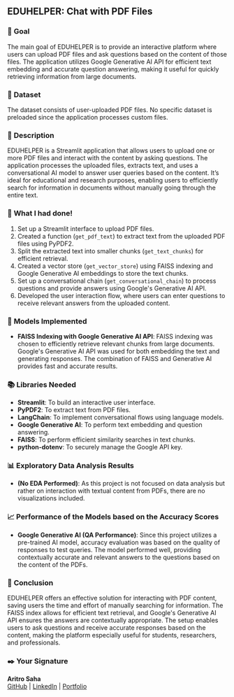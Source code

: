 ## **EDUHELPER: Chat with PDF Files**

### 🎯 **Goal**
The main goal of EDUHELPER is to provide an interactive platform where users can upload PDF files and ask questions based on the content of those files. The application utilizes Google Generative AI API for efficient text embedding and accurate question answering, making it useful for quickly retrieving information from large documents.

### 🧵 **Dataset**
The dataset consists of user-uploaded PDF files. No specific dataset is preloaded since the application processes custom files.

### 🧾 **Description**
EDUHELPER is a Streamlit application that allows users to upload one or more PDF files and interact with the content by asking questions. The application processes the uploaded files, extracts text, and uses a conversational AI model to answer user queries based on the content. It’s ideal for educational and research purposes, enabling users to efficiently search for information in documents without manually going through the entire text.

### 🧮 **What I had done!**
1. Set up a Streamlit interface to upload PDF files.
2. Created a function (`get_pdf_text`) to extract text from the uploaded PDF files using PyPDF2.
3. Split the extracted text into smaller chunks (`get_text_chunks`) for efficient retrieval.
4. Created a vector store (`get_vector_store`) using FAISS indexing and Google Generative AI embeddings to store the text chunks.
5. Set up a conversational chain (`get_conversational_chain`) to process questions and provide answers using Google's Generative AI API.
6. Developed the user interaction flow, where users can enter questions to receive relevant answers from the uploaded content.

### 🚀 **Models Implemented**
- **FAISS Indexing with Google Generative AI API**: FAISS indexing was chosen to efficiently retrieve relevant chunks from large documents. Google's Generative AI API was used for both embedding the text and generating responses. The combination of FAISS and Generative AI provides fast and accurate results.

### 📚 **Libraries Needed**
- **Streamlit**: To build an interactive user interface.
- **PyPDF2**: To extract text from PDF files.
- **LangChain**: To implement conversational flows using language models.
- **Google Generative AI**: To perform text embedding and question answering.
- **FAISS**: To perform efficient similarity searches in text chunks.
- **python-dotenv**: To securely manage the Google API key.

### 📊 **Exploratory Data Analysis Results**
- **(No EDA Performed)**: As this project is not focused on data analysis but rather on interaction with textual content from PDFs, there are no visualizations included.

### 📈 **Performance of the Models based on the Accuracy Scores**
- **Google Generative AI (QA Performance)**: Since this project utilizes a pre-trained AI model, accuracy evaluation was based on the quality of responses to test queries. The model performed well, providing contextually accurate and relevant answers to the questions based on the content of the PDFs.

### 📢 **Conclusion**
EDUHELPER offers an effective solution for interacting with PDF content, saving users the time and effort of manually searching for information. The FAISS index allows for efficient text retrieval, and Google's Generative AI API ensures the answers are contextually appropriate. The setup enables users to ask questions and receive accurate responses based on the content, making the platform especially useful for students, researchers, and professionals.

### ✒️ **Your Signature**

**Aritro Saha**  
[GitHub](https://github.com/halcyon-past) | [LinkedIn](https://www.linkedin.com/in/aritro-saha/) | [Portfolio](https://aritro.tech/)